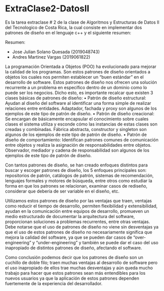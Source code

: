 # ExtraClase2-DatosII
Es la tarea extraclase # 2 de la clase de Algoritmos y Estructuras de Datos II del Tecnologico de Costa Rica, la cual consiste en implementar dos patrones de diseño en el lenguaje c++ y el siguiente resumen:

Resumen:

- Jose Julian Solano Quesada (2019048743)
- Andres Martinez Vargas (2019061822)

La programación Orientada a Objetos (POO) ha evolucionado para mejorar la calidad de los programas. Son estos patrones de diseño orientados a objetos los cuales nos permiten establecer un “buen estándar” en el desarrollo de software. Estos patrones de diseño nos ofrecen una solución recurrente a un problema en específico dentro de un dominio como lo puede ser los negocios. Dicho esto, es importante recalcar que existen 3 clases básicas de patrones de diseño:
    • Patrón de diseño estructural: Ayudan al diseño del software al identificar una forma simple de realizar relaciones entre entidades. Adaptador, fachada y proxy son algunos de los ejemplos de este tipo de patrón de diseño.
    • Patrón de diseño creacional: Se encargan de básicamente encapsular el conocimiento sobre cuales clases el sistema utiliza y esconde cómo las instancias de estas clases son creadas y combinadas. Fábrica abstracta, constructor y singleton son algunos de los ejemplos de este tipo de patrón de diseño.
    • Patrón de diseño de comportamiento: Identifican patrones comunes de comunicación entre objetos y realiza la asignación de responsabilidades entre objetos. Observador, mediador y cadena de responsabilidad son algunos de los ejemplos de este tipo de patrón de diseño.
    
Con tantos patrones de diseño, se han creado enfoques distintos para buscar y escoger patrones de diseño, los 5 enfoques principales son: repositorios de patrón, catálogos de patrón, sistemas de recomendación, lenguajes formales y motores de búsqueda, entre otros como estudiar la forma en que los patrones se relacionan, examinar casos de rediseño, considerar que debería de ser variable en el diseño, etc.

Utilizamos estos patrones de diseño por las ventajas que traen, ventajas como reducir el tiempo de desarrollo, permiten flexibilidad y extensibilidad, ayudan en la comunicación entre equipos de desarrollo, promueven un medio estructurado de documentar la arquitectura del software, proporcionan soluciones a problemas recurrentes, entre otras ventajas. Debe notarse que el uso de patrones de diseño no viene sin desventajas ya que el uso de estos patrones de diseño no necesariamente significa que mejora la calidad del software, ya que se pueden dar casos de “over-engineering” y “under-engineering” y también se puede dar el caso del uso inapropiado de distintos patrones de diseño, afectando el software.

Como conclusión podemos decir que los patrones de diseño son un cuchillo de doble filo; traen muchas ventajas al desarrollo de software pero el uso inapropiado de ellos trae muchas desventajas y aún queda mucho trabajo para hacer que estos patrones sean más entendibles para los nuevos usuarios ya que la aplicación de estos patrones dependen fuertemente de la experiencia del desarrollador.

